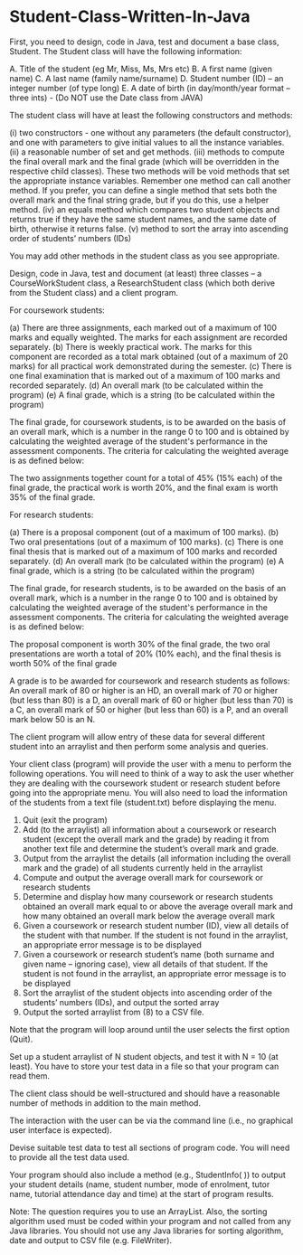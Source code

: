 # Student-Class-Written-In-Java
First, you need to design, code in Java, test and document a base class, Student. The Student class will
have the following information:

A. Title of the student (eg Mr, Miss, Ms, Mrs etc)
B. A first name (given name)
C. A last name (family name/surname)
D. Student number (ID) – an integer number (of type long)
E. A date of birth (in day/month/year format – three ints) - (Do NOT use the Date class from
JAVA)

The student class will have at least the following constructors and methods:

(i) two constructors - one without any parameters (the default constructor), and one with
parameters to give initial values to all the instance variables.
(ii) a reasonable number of set and get methods.
(iii) methods to compute the final overall mark and the final grade (which will be overridden in
the respective child classes). These two methods will be void methods that set the
appropriate instance variables. Remember one method can call another method. If you prefer,
you can define a single method that sets both the overall mark and the final string grade, but
if you do this, use a helper method.
(iv) an equals method which compares two student objects and returns true if they have the same
student names, and the same date of birth, otherwise it returns false.
(v) method to sort the array into ascending order of students’ numbers (IDs)

You may add other methods in the student class as you see appropriate.

Design, code in Java, test and document (at least) three classes – a CourseWorkStudent class, a
ResearchStudent class (which both derive from the Student class) and a client program.

For coursework students:

(a) There are three assignments, each marked out of a maximum of 100 marks and equally weighted.
The marks for each assignment are recorded separately.
(b) There is weekly practical work. The marks for this component are recorded as a total mark
obtained (out of a maximum of 20 marks) for all practical work demonstrated during the semester.
(c) There is one final examination that is marked out of a maximum of 100 marks and recorded
separately.
(d) An overall mark (to be calculated within the program)
(e) A final grade, which is a string (to be calculated within the program)

The final grade, for coursework students, is to be awarded on the basis of an overall mark, which is a
number in the range 0 to 100 and is obtained by calculating the weighted average of the student's
performance in the assessment components. The criteria for calculating the weighted average is as
defined below:

The two assignments together count for a total of 45% (15% each) of the final grade, the
practical work is worth 20%, and the final exam is worth 35% of the final grade.

For research students:

(a) There is a proposal component (out of a maximum of 100 marks).
(b) Two oral presentations (out of a maximum of 100 marks).
(c) There is one final thesis that is marked out of a maximum of 100 marks and recorded separately.
(d) An overall mark (to be calculated within the program)
(e) A final grade, which is a string (to be calculated within the program)

The final grade, for research students, is to be awarded on the basis of an overall mark, which is a
number in the range 0 to 100 and is obtained by calculating the weighted average of the student's
performance in the assessment components. The criteria for calculating the weighted average is as
defined below:

The proposal component is worth 30% of the final grade, the two oral presentations are worth
a total of 20% (10% each), and the final thesis is worth 50% of the final grade

A grade is to be awarded for coursework and research students as follows: An overall mark of 80 or
higher is an HD, an overall mark of 70 or higher (but less than 80) is a D, an overall mark of 60 or
higher (but less than 70) is a C, an overall mark of 50 or higher (but less than 60) is a P, and an overall
mark below 50 is an N.

The client program will allow entry of these data for several different student into an arraylist and
then perform some analysis and queries.

Your client class (program) will provide the user with a menu to perform the following operations.
You will need to think of a way to ask the user whether they are dealing with the coursework student
or research student before going into the appropriate menu. You will also need to load the information
of the students from a text file (student.txt) before displaying the menu.

1. Quit (exit the program)
2. Add (to the arraylist) all information about a coursework or research student (except the
overall mark and the grade) by reading it from another text file and determine the student’s
overall mark and grade.
3. Output from the arraylist the details (all information including the overall mark and the grade)
of all students currently held in the arraylist
4. Compute and output the average overall mark for coursework or research students
5. Determine and display how many coursework or research students obtained an overall mark
equal to or above the average overall mark and how many obtained an overall mark below the
average overall mark
6. Given a coursework or research student number (ID), view all details of the student with that
number. If the student is not found in the arraylist, an appropriate error message is to be
displayed
7. Given a coursework or research student’s name (both surname and given name – ignoring
case), view all details of that student. If the student is not found in the arraylist, an appropriate
error message is to be displayed
8. Sort the arraylist of the student objects into ascending order of the students’ numbers (IDs),
and output the sorted array
9. Output the sorted arraylist from (8) to a CSV file.

Note that the program will loop around until the user selects the first option (Quit).

Set up a student arraylist of N student objects, and test it with N = 10 (at least). You have to
store your test data in a file so that your program can read them.

The client class should be well-structured and should have a reasonable number of methods in addition
to the main method.

The interaction with the user can be via the command line (i.e., no graphical user interface is
expected).

Devise suitable test data to test all sections of program code. You will need to provide all the test data
used.

Your program should also include a method (e.g., StudentInfo( )) to output your student details
(name, student number, mode of enrolment, tutor name, tutorial attendance day and time) at the start
of program results.

Note: The question requires you to use an ArrayList. Also, the sorting algorithm used must be
coded within your program and not called from any Java libraries. You should not use any
Java libraries for sorting algorithm, date and output to CSV file (e.g. FileWriter).
